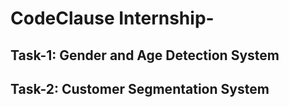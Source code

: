 # CodeClause Internship-

## Task-1: Gender and Age Detection System
## Task-2: Customer Segmentation System
